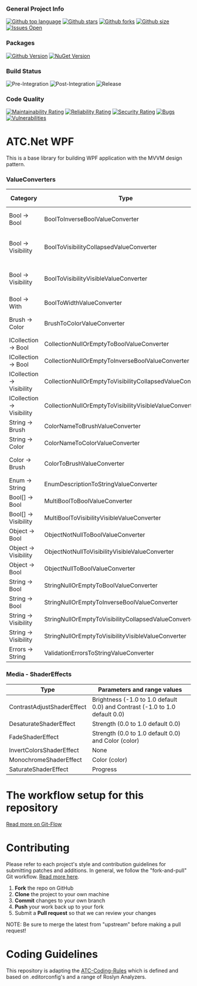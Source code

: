 ### General Project Info
[![Github top language](https://img.shields.io/github/languages/top/atc-net/atc-wpf)](https://github.com/atc-net/atc-wpf)
[![Github stars](https://img.shields.io/github/stars/atc-net/atc-wpf)](https://github.com/atc-net/atc-wpf)
[![Github forks](https://img.shields.io/github/forks/atc-net/atc-wpf)](https://github.com/atc-net/atc-wpf)
[![Github size](https://img.shields.io/github/repo-size/atc-net/atc-wpf)](https://github.com/atc-net/atc-wpf)
[![Issues Open](https://img.shields.io/github/issues/atc-net/atc-wpf.svg?logo=github)](https://github.com/atc-net/atc-wpf/issues)

### Packages
[![Github Version](https://img.shields.io/static/v1?logo=github&color=blue&label=github&message=latest)](https://github.com/orgs/atc-net/packages?repo_name=atc-wpf)
[![NuGet Version](https://img.shields.io/nuget/v/Atc.Wpf.svg?logo=nuget)](https://www.nuget.org/profiles/atc-net)

### Build Status
![Pre-Integration](https://github.com/atc-net/atc-wpf/workflows/Pre-Integration/badge.svg)
![Post-Integration](https://github.com/atc-net/atc-wpf/workflows/Post-Integration/badge.svg)
![Release](https://github.com/atc-net/atc-wpf/workflows/Release/badge.svg)

### Code Quality
[![Maintainability Rating](https://sonarcloud.io/api/project_badges/measure?project=atc-wpf&metric=sqale_rating)](https://sonarcloud.io/dashboard?id=atc-wpf)
[![Reliability Rating](https://sonarcloud.io/api/project_badges/measure?project=atc-wpf&metric=reliability_rating)](https://sonarcloud.io/dashboard?id=atc-wpf)
[![Security Rating](https://sonarcloud.io/api/project_badges/measure?project=atc-wpf&metric=security_rating)](https://sonarcloud.io/dashboard?id=atc-wpf)
[![Bugs](https://sonarcloud.io/api/project_badges/measure?project=atc-wpf&metric=bugs)](https://sonarcloud.io/dashboard?id=atc-wpf)
[![Vulnerabilities](https://sonarcloud.io/api/project_badges/measure?project=atc-wpf&metric=vulnerabilities)](https://sonarcloud.io/dashboard?id=atc-wpf)

# ATC.Net WPF

This is a base library for building WPF application with the MVVM design pattern.


### ValueConverters

| Category                  | Type                                                     | Convert Examples                        | ConvertBack Examples                    |
| ------------------------- | -------------------------------------------------------- | --------------------------------------- | --------------------------------------- |
| Bool -> Bool              | BoolToInverseBoolValueConverter                          | True -> False and False -> True         | False -> True and False -> False        |
| Bool -> Visibility        | BoolToVisibilityCollapsedValueConverter                  | True -> Collapsed and False -> Visible  | Collapsed -> True and Visible -> False  |
| Bool -> Visibility        | BoolToVisibilityVisibleValueConverter                    | True -> Visible and False -> Collapsed  | Visible -> True and Collapsed -> False  |
| Bool -> With              | BoolToWidthValueConverter                                | true, 10 -> 10 and true, "Auto" -> *    | Not supported                           |
| Brush -> Color            | BrushToColorValueConverter                               | Brushs.Green -> Colors.Green            | Colors.Green -> Brushs.Green            |
| ICollection -> Bool       | CollectionNullOrEmptyToBoolValueConverter                | NULL or empty -> True                   | Not supported                           |
| ICollection -> Bool       | CollectionNullOrEmptyToInverseBoolValueConverter         | NULL or empty -> False                  | Not supported                           |
| ICollection -> Visibility | CollectionNullOrEmptyToVisibilityCollapsedValueConverter | NULL or empty -> Collapsed              | Not supported                           |
| ICollection -> Visibility | CollectionNullOrEmptyToVisibilityVisibleValueConverter   | NULL or empty -> Visible                | Not supported                           |
| String -> Brush           | ColorNameToBrushValueConverter                           | "Green" -> Brushs.Green                 | Brushs.Green -> "Green"                 |
| String -> Color           | ColorNameToColorValueConverter                           | "Green" -> Colors.Green                 | Colors.Green -> "Green"                 |
| Color -> Brush            | ColorToBrushValueConverter                               | Colors.Green -> Brushs.Green            | Brushs.Green -> Colors.Green            |
| Enum -> String            | EnumDescriptionToStringValueConverter                    | DayOfWeek.Monday -> Monday              | Not supported                           |
| Bool[] -> Bool            | MultiBoolToBoolValueConverter                            | All-True -> True                        | Not supported                           |
| Bool[] -> Visibility      | MultiBoolToVisibilityVisibleValueConverter               | All-True -> Visible                     | Not supported                           |
| Object -> Bool            | ObjectNotNullToBoolValueConverter                        | NotNULL -> True                         | Not supported                           |
| Object -> Visibility      | ObjectNotNullToVisibilityVisibleValueConverter           | NotNULL -> Visible                      | Not supported                           |
| Object -> Bool            | ObjectNullToBoolValueConverter                           | NULL => True                            | Not supported                           |
| String -> Bool            | StringNullOrEmptyToBoolValueConverter                    | NULL or empty -> True                   | Not supported                           |
| String -> Bool            | StringNullOrEmptyToInverseBoolValueConverter             | NULL or empty -> False                  | Not supported                           |
| String -> Visibility      | StringNullOrEmptyToVisibilityCollapsedValueConverter     | NULL or empty -> Collapsed              | Not supported                           |
| String -> Visibility      | StringNullOrEmptyToVisibilityVisibleValueConverter       | NULL or empty -> Visible                | Not supported                           |
| Errors -> String          | ValidationErrorsToStringValueConverter                   |                                         | Not supported                           |


### Media - ShaderEffects

| Type                          | Parameters and range values                                                 |
| ----------------------------- | --------------------------------------------------------------------------- |
| ContrastAdjustShaderEffect    | Brightness (-1.0 to 1.0 default 0.0) and Contrast (-1.0 to 1.0 default 0.0) |
| DesaturateShaderEffect        | Strength (0.0 to 1.0 default 0.0)                                           |
| FadeShaderEffect              | Strength (0.0 to 1.0 default 0.0) and Color (color)                         |
| InvertColorsShaderEffect      | None                                                                        |
| MonochromeShaderEffect        | Color (color)                                                               |
| SaturateShaderEffect          | Progress                                                                    |


# The workflow setup for this repository
[Read more on Git-Flow](docs/GitFlow.md)

# Contributing

Please refer to each project's style and contribution guidelines for submitting patches and additions. In general, we follow the "fork-and-pull" Git workflow. [Read more here](https://gist.github.com/Chaser324/ce0505fbed06b947d962).

 1. **Fork** the repo on GitHub
 2. **Clone** the project to your own machine
 3. **Commit** changes to your own branch
 4. **Push** your work back up to your fork
 5. Submit a **Pull request** so that we can review your changes

NOTE: Be sure to merge the latest from "upstream" before making a pull request!

# Coding Guidelines

This repository is adapting the [ATC-Coding-Rules](https://github.com/atc-net/atc-coding-rules) which is defined and based on .editorconfig's and a range of Roslyn Analyzers.
